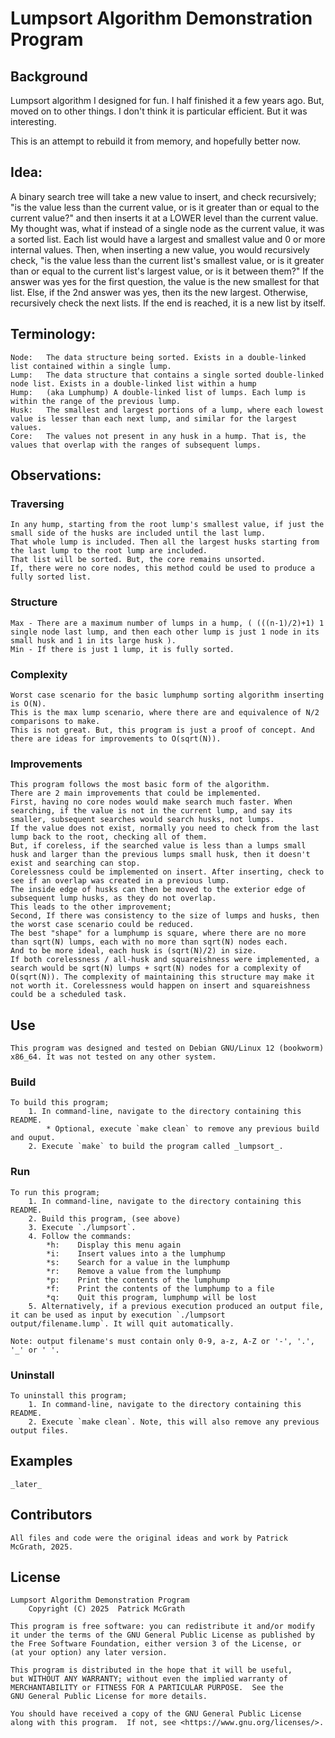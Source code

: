 # Lumpsort Algorithm Demonstration Program


## Background
Lumpsort algorithm I designed for fun. I half finished it a few years ago. But, moved on to other things. 
I don't think it is particular efficient. But it was interesting. 

This is an attempt to rebuild it from memory, and hopefully better now. 

## Idea:
A binary search tree will take a new value to insert, and check recursively; "is the value less than the current value, or is it greater than or equal to the current value?" and then inserts it at a LOWER level than the current value. 
My thought was, what if instead of a single node as the current value, it was a sorted list. Each list would have a largest and smallest value and 0 or more internal values. 
Then, when inserting a new value, you would recursively check, "is the value less than the current list's smallest value, or is it greater than or equal to the current list's largest value, or is it between them?" If the answer was yes for the first question, the value is the new smallest for that list. Else, if the 2nd answer was yes, then its the new largest. Otherwise, recursively check the next lists. If the end is reached, it is a new list by itself.


## Terminology:
    Node:   The data structure being sorted. Exists in a double-linked list contained within a single lump.
    Lump:   The data structure that contains a single sorted double-linked node list. Exists in a double-linked list within a hump
    Hump:   (aka Lumphump) A double-linked list of lumps. Each lump is within the range of the previous lump.
    Husk:   The smallest and largest portions of a lump, where each lowest value is lesser than each next lump, and similar for the largest values. 
    Core:   The values not present in any husk in a hump. That is, the values that overlap with the ranges of subsequent lumps. 

## Observations:
### Traversing
    In any hump, starting from the root lump's smallest value, if just the small side of the husks are included until the last lump. 
    That whole lump is included. Then all the largest husks starting from the last lump to the root lump are included. 
    That list will be sorted. But, the core remains unsorted. 
    If, there were no core nodes, this method could be used to produce a fully sorted list. 
### Structure
    Max - There are a maximum number of lumps in a hump, ( (((n-1)/2)+1) 1 single node last lump, and then each other lump is just 1 node in its small husk and 1 in its large husk ).
    Min - If there is just 1 lump, it is fully sorted. 
### Complexity
    Worst case scenario for the basic lumphump sorting algorithm inserting is O(N). 
    This is the max lump scenario, where there are and equivalence of N/2 comparisons to make. 
    This is not great. But, this program is just a proof of concept. And there are ideas for improvements to O(sqrt(N)).
### Improvements
    This program follows the most basic form of the algorithm. 
    There are 2 main improvements that could be implemented.
    First, having no core nodes would make search much faster. When searching, if the value is not in the current lump, and say its smaller, subsequent searches would search husks, not lumps. 
    If the value does not exist, normally you need to check from the last lump back to the root, checking all of them. 
    But, if coreless, if the searched value is less than a lumps small husk and larger than the previous lumps small husk, then it doesn't exist and searching can stop. 
    Corelessness could be implemented on insert. After inserting, check to see if an overlap was created in a previous lump. 
    The inside edge of husks can then be moved to the exterior edge of subsequent lump husks, as they do not overlap. 
    This leads to the other improvement;
    Second, If there was consistency to the size of lumps and husks, then the worst case scenario could be reduced. 
    The best "shape" for a lumphump is square, where there are no more than sqrt(N) lumps, each with no more than sqrt(N) nodes each. 
    And to be more ideal, each husk is (sqrt(N)/2) in size. 
    If both corelessness / all-husk and squareishness were implemented, a search would be sqrt(N) lumps + sqrt(N) nodes for a complexity of O(sqrt(N)). The complexity of maintaining this structure may make it not worth it. Corelessness would happen on insert and squareishness could be a scheduled task.

## Use
    This program was designed and tested on Debian GNU/Linux 12 (bookworm) x86_64. It was not tested on any other system. 

### Build
    To build this program;
        1. In command-line, navigate to the directory containing this README.
            * Optional, execute `make clean` to remove any previous build and ouput.
        2. Execute `make` to build the program called _lumpsort_.
### Run
    To run this program;
        1. In command-line, navigate to the directory containing this README.
        2. Build this program, (see above)
        3. Execute `./lumpsort`.
        4. Follow the commands:
            *h:    Display this menu again
            *i:    Insert values into a the lumphump
            *s:    Search for a value in the lumphump
            *r:    Remove a value from the lumphump
            *p:    Print the contents of the lumphump
            *f:    Print the contents of the lumphump to a file
            *q:    Quit this program, lumphump will be lost
        5. Alternatively, if a previous execution produced an output file, it can be used as input by execution `./lumpsort output/filename.lump`. It will quit automatically. 

    Note: output filename's must contain only 0-9, a-z, A-Z or '-', '.', '_' or ' '.
### Uninstall
    To uninstall this program;
        1. In command-line, navigate to the directory containing this README.
        2. Execute `make clean`. Note, this will also remove any previous output files.


## Examples
    _later_

## Contributors
    All files and code were the original ideas and work by Patrick McGrath, 2025.

## License
    Lumpsort Algorithm Demonstration Program
        Copyright (C) 2025  Patrick McGrath
 
    This program is free software: you can redistribute it and/or modify
    it under the terms of the GNU General Public License as published by
    the Free Software Foundation, either version 3 of the License, or
    (at your option) any later version.
 
    This program is distributed in the hope that it will be useful,
    but WITHOUT ANY WARRANTY; without even the implied warranty of
    MERCHANTABILITY or FITNESS FOR A PARTICULAR PURPOSE.  See the
    GNU General Public License for more details.
 
    You should have received a copy of the GNU General Public License
    along with this program.  If not, see <https://www.gnu.org/licenses/>.